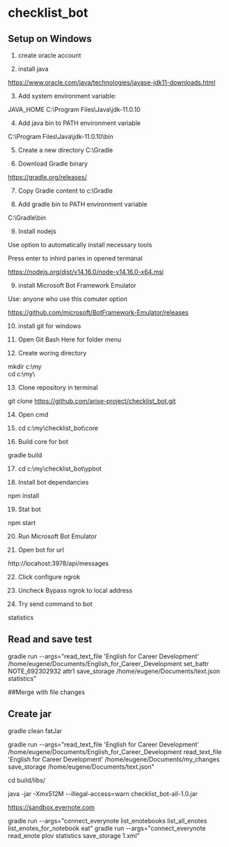 # checklist_bot

## Setup on Windows

1. create oracle account

2. install java

https://www.oracle.com/java/technologies/javase-jdk11-downloads.html

3. Add system environment variable:

JAVA_HOME
C:\Program Files\Java\jdk-11.0.10

4. Add java bin to PATH environment variable

C:\Program Files\Java\jdk-11.0.10\bin

5. Create a new directory C:\Gradle

6. Download Gradle binary

https://gradle.org/releases/

7. Copy Gradle content to c:\Gradle

8. Add gradle bin to PATH environment variable

C:\Gradle\bin

9. Install nodejs

Use option to automatically install necessary tools

Press enter to inhird paries in opened termanal

https://nodejs.org/dist/v14.16.0/node-v14.16.0-x64.msi

9. install Microsoft Bot Framework Emulator

Use: anyone who use this comuter option

https://github.com/microsoft/BotFramework-Emulator/releases

10. install git for windows

11. Open Git Bash Here for folder menu

12. Create woring directory

mkdir c:\my\
cd c:\my\

13. Clone repository in terminal

git clone https://github.com/arise-project/checklist_bot.git

14. Open cmd

15. cd c:\my\checklist_bot\core

16. Build core for bot

gradle build

17. cd c:\my\checklist_bot\ypbot

18. Install bot dependancies

npm install

19. Stat bot

npm start

20.  Run Microsoft Bot Emulator

21. Open bot for url

http://locahost:3978/api/messages

22. Click configure ngrok

23. Uncheck Bypass ngrok to local address

24. Try send command to bot

statistics

## Read and save test
gradle run --args="read_text_file 'English for Career Development' /home/eugene/Documents/English_for_Career_Development set_battr NOTE_692302932 attr1 save_storage /home/eugene/Documents/text.json statistics"

##Merge with file changes
    
## Create jar
gradle clean fatJar

gradle run --args="read_text_file 'English for Career Development' /home/eugene/Documents/English_for_Career_Development read_text_file 'English for Career Development' /home/eugene/Documents/my_changes save_storage /home/eugene/Documents/text.json"

cd build/libs/

java -jar -Xmx512M --illegal-access=warn checklist_bot-all-1.0.jar


https://sandbox.evernote.com

gradle run --args="connect_everynote list_enotebooks list_all_enotes list_enotes_for_notebook eat"
gradle run --args="connect_everynote read_enote plov statistics save_storage 1.xml"

